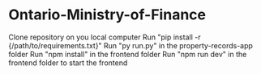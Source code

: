 ﻿# Ontario-Ministry-of-Finance
Clone repository on you local computer
Run "pip install -r {/path/to/requirements.txt}"
Run "py run.py" in the property-records-app folder
Run "npm install" in the frontend folder
Run "npm run dev" in the frontend folder to start the frontend
